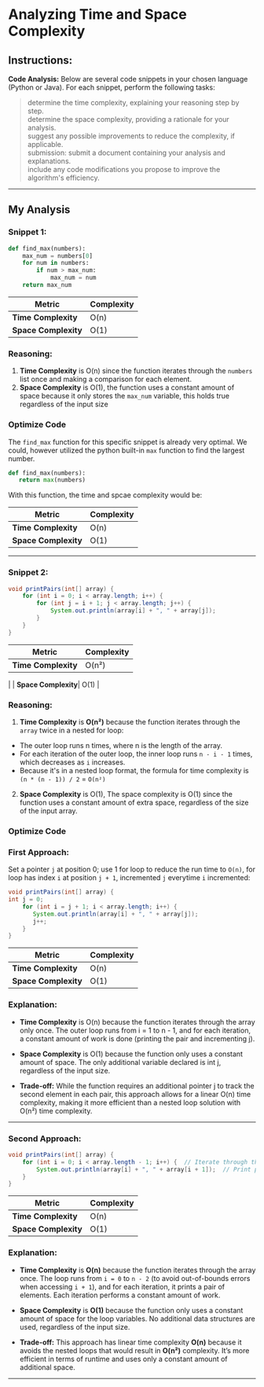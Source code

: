 # Analyzing Time and Space Complexity
## Instructions:
**Code Analysis:** 
Below are several code snippets in your chosen language (Python or Java). For each snippet, perform the following tasks:


> determine the time complexity, explaining your reasoning step by step.  
> determine the space complexity, providing a rationale for your analysis.  
> suggest any possible improvements to reduce the complexity, if applicable.  
> submission: submit a document containing your analysis and explanations.  
> include any code modifications you propose to improve the algorithm's efficiency.
---


## My Analysis
### Snippet 1:
````python
def find_max(numbers):
    max_num = numbers[0]
    for num in numbers:  
        if num > max_num:
            max_num = num
    return max_num
````

| **Metric**         | **Complexity** |
|---------------------|----------------|
| **Time Complexity** | O(n)          |
| **Space Complexity**| O(1)          |

### Reasoning:
1. **Time Complexity** is O(n) since the function iterates through the `numbers` list once and making a
comparison for each element.
2. **Space Complexity** is O(1), the function uses a constant amount of space because it only 
stores the `max_num` variable, this holds true regardless of the input size

### Optimize Code
The `find_max` function for this specific snippet is already very optimal. We could, however utilized
the python built-in `max` function to find the largest number.
```` python
def find_max(numbers):
   return max(numbers)
````

With this function, the time and spcae complexity would be:

| **Metric**         | **Complexity** |
|---------------------|----------------|
| **Time Complexity** | O(n)          |
| **Space Complexity**| O(1)          |
 ---
### Snippet 2:
````java
void printPairs(int[] array) {
    for (int i = 0; i < array.length; i++) {
        for (int j = i + 1; j < array.length; j++) {
            System.out.println(array[i] + ", " + array[j]);
        }
    }
}
````

| **Metric**         | **Complexity** |
|---------------------|----------------|
| **Time Complexity** | O(n²)
|
| **Space Complexity**| O(1)           |

### Reasoning:
1. **Time Complexity** is **O(n²)** because the function iterates through the `array` twice in
a nested for loop:
- The outer loop runs n times, where n is the length of the array.
- For each iteration of the outer loop, the inner loop runs `n - i - 1` times, which decreases as `i` increases.
- Because it's in a nested loop format, the formula for time complexity is `(n * (n - 1)) / 2` = `O(n²)`
2. **Space Complexity** is O(1), The space complexity is O(1) since the 
function uses a constant amount of extra space, regardless of the size of the input array.

### Optimize Code

### First Approach:
Set a pointer `j` at position 0; use 1 for loop to reduce the run time to `O(n)`, for loop has index `i`
at position `j + 1`, incremented `j` everytime `i` incremented:
```` java
void printPairs(int[] array) {
int j = 0;
    for (int i = j + 1; i < array.length; i++) {
       System.out.println(array[i] + ", " + array[j]);
       j++;
    }
}
````

| **Metric**         | **Complexity** |
|---------------------|----------------|
| **Time Complexity** | O(n)          |
| **Space Complexity**| O(1)          |


### **Explanation:**

- **Time Complexity** is O(n) because the function iterates through the array only once. 
The outer loop runs from i = 1 to n - 1, and for each iteration, a constant amount of
work is done (printing the pair and incrementing j).

- **Space Complexity** is O(1) because the function only uses a constant amount of space.
The only additional variable declared is int j, regardless of the input size.

- **Trade-off:** While the function requires an additional pointer j to track the second
element in each pair, this approach allows for a linear O(n) time complexity, making it
more efficient than a nested loop solution with O(n²) time complexity.
 ---
### Second Approach:

```java
void printPairs(int[] array) {
    for (int i = 0; i < array.length - 1; i++) {  // Iterate through the array until the second-to-last element
        System.out.println(array[i] + ", " + array[i + 1]);  // Print pair of elements
    }
}
```


| **Metric**         | **Complexity** |
|---------------------|----------------|
| **Time Complexity** | O(n)           |
| **Space Complexity**| O(1)           |


### **Explanation:**

- **Time Complexity** is **O(n)** because the function iterates through the array once. 
The loop runs from `i = 0` to `n - 2` (to avoid out-of-bounds errors when accessing `i + 1`),
and for each iteration, it prints a pair of elements. Each iteration performs a constant amount of work.

- **Space Complexity** is **O(1)** because the function only uses a constant amount of space for 
the loop variables. No additional data structures are used, regardless of the input size.

- **Trade-off:** This approach has linear time complexity **O(n)** because it avoids the nested loops
that would result in **O(n²)** complexity. It’s more efficient in terms of runtime and uses only a 
constant amount of additional space.


 ---